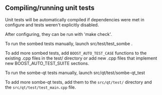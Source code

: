 Compiling/running unit tests
------------------------------------

Unit tests will be automatically compiled if dependencies were met in configure
and tests weren't explicitly disabled.

After configuring, they can be run with 'make check'.

To run the sombed tests manually, launch src/test/test_sombe .

To add more sombed tests, add `BOOST_AUTO_TEST_CASE` functions to the existing
.cpp files in the test/ directory or add new .cpp files that
implement new BOOST_AUTO_TEST_SUITE sections.

To run the sombe-qt tests manually, launch src/qt/test/sombe-qt_test

To add more sombe-qt tests, add them to the `src/qt/test/` directory and
the `src/qt/test/test_main.cpp` file.
